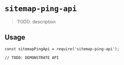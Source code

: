 # `sitemap-ping-api`

> TODO: description

## Usage

```
const sitemapPingApi = require('sitemap-ping-api');

// TODO: DEMONSTRATE API
```
